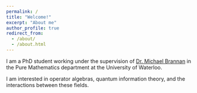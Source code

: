 ```yaml
---
permalink: /
title: "Welcome!"
excerpt: "About me"
author_profile: true
redirect_from: 
  - /about/
  - /about.html
---
```


I am a PhD student working under the supervision of [Dr. Michael Brannan](https://www.math.uwaterloo.ca/~m2branna/) in the Pure Mathematics department at the University of Waterloo. 

I am interested in operator algebras, quantum information theory, and the interactions between these fields.  

